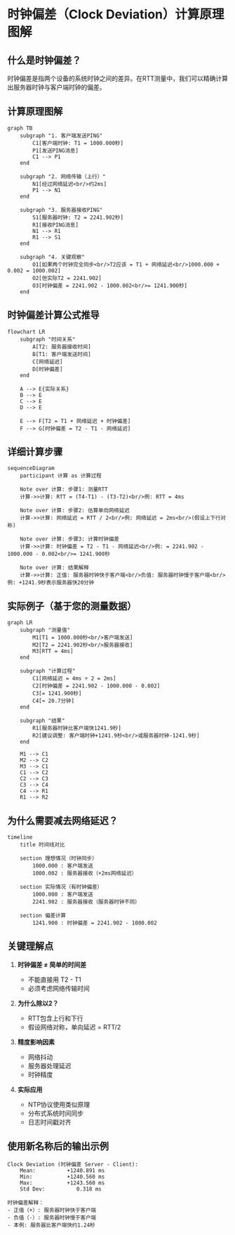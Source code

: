# 时钟偏差（Clock Deviation）计算原理图解

## 什么是时钟偏差？

时钟偏差是指两个设备的系统时钟之间的差异。在RTT测量中，我们可以精确计算出服务器时钟与客户端时钟的偏差。

## 计算原理图解

```mermaid
graph TB
    subgraph "1. 客户端发送PING"
        C1[客户端时钟: T1 = 1000.000秒]
        P1[发送PING消息]
        C1 --> P1
    end
    
    subgraph "2. 网络传输（上行）"
        N1[经过网络延迟<br/>约2ms]
        P1 --> N1
    end
    
    subgraph "3. 服务器接收PING"
        S1[服务器时钟: T2 = 2241.902秒]
        R1[接收PING消息]
        N1 --> R1
        R1 --> S1
    end
    
    subgraph "4. 关键观察"
        O1[如果两个时钟完全同步<br/>T2应该 = T1 + 网络延迟<br/>1000.000 + 0.002 = 1000.002]
        O2[但实际T2 = 2241.902]
        O3[时钟偏差 = 2241.902 - 1000.002<br/>= 1241.900秒]
    end
```

## 时钟偏差计算公式推导

```mermaid
flowchart LR
    subgraph "时间关系"
        A[T2: 服务器接收时间] 
        B[T1: 客户端发送时间]
        C[网络延迟]
        D[时钟偏差]
    end
    
    A --> E{实际关系}
    B --> E
    C --> E
    D --> E
    
    E --> F[T2 = T1 + 网络延迟 + 时钟偏差]
    F --> G[时钟偏差 = T2 - T1 - 网络延迟]
```

## 详细计算步骤

```mermaid
sequenceDiagram
    participant 计算 as 计算过程
    
    Note over 计算: 步骤1: 测量RTT
    计算->>计算: RTT = (T4-T1) - (T3-T2)<br/>例: RTT = 4ms
    
    Note over 计算: 步骤2: 估算单向网络延迟
    计算->>计算: 网络延迟 = RTT / 2<br/>例: 网络延迟 = 2ms<br/>(假设上下行对称)
    
    Note over 计算: 步骤3: 计算时钟偏差
    计算->>计算: 时钟偏差 = T2 - T1 - 网络延迟<br/>例: = 2241.902 - 1000.000 - 0.002<br/>= 1241.900秒
    
    Note over 计算: 结果解释
    计算->>计算: 正值: 服务器时钟快于客户端<br/>负值: 服务器时钟慢于客户端<br/>例: +1241.9秒表示服务器快20分钟
```

## 实际例子（基于您的测量数据）

```mermaid
graph LR
    subgraph "测量值"
        M1[T1 = 1000.000秒<br/>客户端发送]
        M2[T2 = 2241.902秒<br/>服务器接收]
        M3[RTT = 4ms]
    end
    
    subgraph "计算过程"
        C1[网络延迟 = 4ms ÷ 2 = 2ms]
        C2[时钟偏差 = 2241.902 - 1000.000 - 0.002]
        C3[= 1241.900秒]
        C4[≈ 20.7分钟]
    end
    
    subgraph "结果"
        R1[服务器时钟比客户端快1241.9秒]
        R2[建议调整: 客户端时钟+1241.9秒<br/>或服务器时钟-1241.9秒]
    end
    
    M1 --> C1
    M2 --> C2
    M3 --> C1
    C1 --> C2
    C2 --> C3
    C3 --> C4
    C4 --> R1
    R1 --> R2
```

## 为什么需要减去网络延迟？

```mermaid
timeline
    title 时间线对比

    section 理想情况（时钟同步）
        1000.000 : 客户端发送
        1000.002 : 服务器接收（+2ms网络延迟）
        
    section 实际情况（有时钟偏差）  
        1000.000 : 客户端发送
        2241.902 : 服务器接收（服务器时钟不同）
        
    section 偏差计算
        1241.900 : 时钟偏差 = 2241.902 - 1000.002
```

## 关键理解点

1. **时钟偏差 ≠ 简单的时间差**
   - 不能直接用 T2 - T1
   - 必须考虑网络传输时间

2. **为什么除以2？**
   - RTT包含上行和下行
   - 假设网络对称，单向延迟 = RTT/2

3. **精度影响因素**
   - 网络抖动
   - 服务器处理延迟
   - 时钟精度

4. **实际应用**
   - NTP协议使用类似原理
   - 分布式系统时间同步
   - 日志时间戳对齐

## 使用新名称后的输出示例

```
Clock Deviation (时钟偏差 Server - Client):
    Mean:          +1240.891 ms  
    Min:           +1240.560 ms
    Max:           +1243.560 ms
    Std Dev:          0.318 ms

时钟偏差解释：
- 正值（+）: 服务器时钟快于客户端
- 负值（-）: 服务器时钟慢于客户端
- 本例: 服务器比客户端快约1.24秒
```